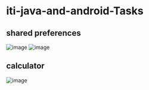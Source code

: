 # iti-java-and-android-Tasks


## shared preferences
![image](https://user-images.githubusercontent.com/95862182/217590561-42806607-438d-4b9c-8e8e-b95153e3142c.png) ![image](https://user-images.githubusercontent.com/95862182/217591494-1bc080f6-ab0c-4092-a4dc-01d8d23cf92c.png)

## calculator
![image](https://user-images.githubusercontent.com/95862182/217304822-ead33922-e9b6-412f-ab85-dcf3a0e23d8a.png)
